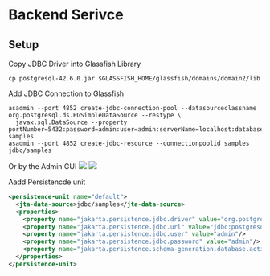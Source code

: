 # Backend Serivce

## Setup
Copy JDBC Driver into Glassfish Library
```shell
cp postgresql-42.6.0.jar $GLASSFISH_HOME/glassfish/domains/domain2/lib
```

Add JDBC Connection to Glassfish
```shell
asadmin --port 4852 create-jdbc-connection-pool --datasourceclassname org.postgresql.ds.PGSimpleDataSource --restype \
  javax.sql.DataSource --property portNumber=5432:password=admin:user=admin:serverName=localhost:databaseName=samples samples
asadmin --port 4852 create-jdbc-resource --connectionpoolid samples jdbc/samples
```
Or by the Admin GUI
![](.README_images/534f316b.png)
![](.README_images/461e3372.png)

Aadd Persistencde unit
```xml
<persistence-unit name="default">
  <jta-data-source>jdbc/samples</jta-data-source>
  <properties>
    <property name="jakarta.persistence.jdbc.driver" value="org.postgresql.Driver"/>
    <property name="jakarta.persistence.jdbc.url" value="jdbc:postgresql://localhost:5432/samples"/>
    <property name="jakarta.persistence.jdbc.user" value="admin"/>
    <property name="jakarta.persistence.jdbc.password" value="admin"/>
    <property name="jakarta.persistence.schema-generation.database.action" value="create"/>
  </properties>
</persistence-unit>
```
